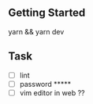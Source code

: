 ## Getting Started
yarn && yarn dev

## Task

- [ ] lint
- [ ] password *****
- [ ] vim editor in web ??